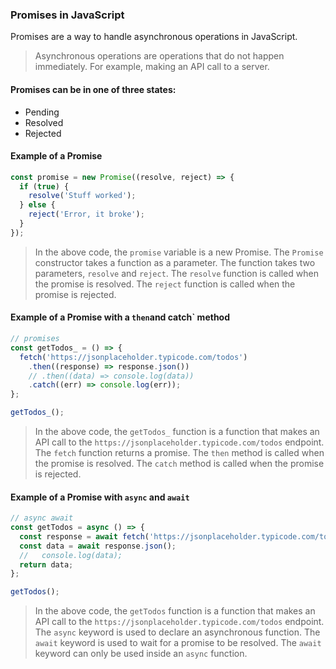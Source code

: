 ### Promises in JavaScript

Promises are a way to handle asynchronous operations in JavaScript.

> Asynchronous operations are operations that do not happen immediately. For example, making an API call to a server.

#### Promises can be in one of three states:

- Pending
- Resolved
- Rejected

#### Example of a Promise

```js
const promise = new Promise((resolve, reject) => {
  if (true) {
    resolve('Stuff worked');
  } else {
    reject('Error, it broke');
  }
});
```

> In the above code, the `promise` variable is a new Promise. The `Promise` constructor takes a function as a parameter. The function takes two parameters, `resolve` and `reject`. The `resolve` function is called when the promise is resolved. The `reject` function is called when the promise is rejected.

#### Example of a Promise with a `then`and catch` method

```js
// promises
const getTodos_ = () => {
  fetch('https://jsonplaceholder.typicode.com/todos')
    .then((response) => response.json())
    // .then((data) => console.log(data))
    .catch((err) => console.log(err));
};

getTodos_();
```

> In the above code, the `getTodos_` function is a function that makes an API call to the `https://jsonplaceholder.typicode.com/todos` endpoint. The `fetch` function returns a promise. The `then` method is called when the promise is resolved. The `catch` method is called when the promise is rejected.

#### Example of a Promise with `async` and `await`

```js
// async await
const getTodos = async () => {
  const response = await fetch('https://jsonplaceholder.typicode.com/todos');
  const data = await response.json();
  //   console.log(data);
  return data;
};

getTodos();
```

> In the above code, the `getTodos` function is a function that makes an API call to the `https://jsonplaceholder.typicode.com/todos` endpoint. The `async` keyword is used to declare an asynchronous function. The `await` keyword is used to wait for a promise to be resolved. The `await` keyword can only be used inside an `async` function.
